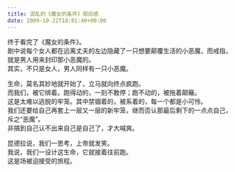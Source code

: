 ```yaml
---   
title: 混乱的《魔女的条件》观后感   
date: 2009-10-22T18:01:40+00:00   
---   
```

终于看完了《魔女的条件》。   
剧中说每个女人都在远离丈夫的左边隐藏了一只想要颠覆生活的小恶魔，而戒指，就是男人用来封印那小恶魔的。   
其实，不只是女人，男人同样有一只小恶魔。   
   
生命，莫名其妙地就开始了，立马就向终点疯跑。   
而我们，被它绑着。跑得动的，一刻不敢停；跑不动的，被拖着颠簸。   
这是太难以逃脱的牢笼。其中禁锢着的，被系着的，每一个都是小可怜。   
我们还要给自己再套上一层又一层的新牢笼，继而否认那最后剩下的一点点自己，斥之“恶魔”。   
非搞到自己认不出来自己是自己了，才大喊爽。   
   
昆德拉说，我们一思考，上帝就发笑。   
我说，我们一设计这生命，它就接着往前跑。   
这是场被迫接受的旅程。   
